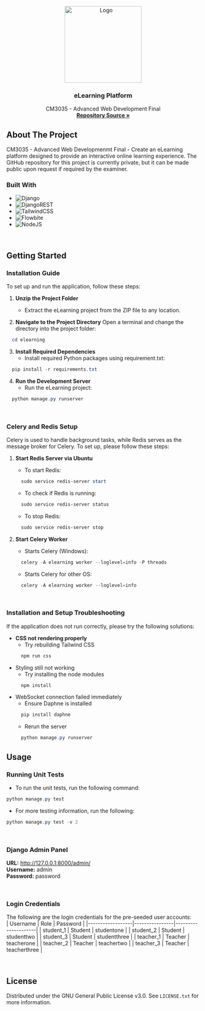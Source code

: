 <!-- PROJECT LOGO -->
<br />
<div align="center">
  <a href="https://github.com/Jx1126">
    <img src="https://images.weserv.nl/?url=avatars.githubusercontent.com/u/147470595?s=200&v=4&h=300&w=300&fit=cover&mask=circle&maxage=7d" alt="Logo" width="200" height="200">
  </a>

<h3 align="center">eLearning Platform</h3>

  <p align="center">
    CM3035 - Advanced Web Development Final
    <br />
    <a href="https://github.com/Jx1126/awd-final"><strong>Repository Source »</strong></a>
    <br />
  </p>
</div>

## About The Project
CM3035 - Advanced Web Developmenmt Final - Create an eLearning platform designed to provide an interactive online learning experience. The GitHub repository for this project is currently private, but it can be made public upon request if required by the examiner.

### Built With

* ![Django](https://img.shields.io/badge/django-%23092E20.svg?style=for-the-badge&logo=django&logoColor=white)
* ![DjangoREST](https://img.shields.io/badge/DJANGO-REST-ff1709?style=for-the-badge&logo=django&logoColor=white&color=ff1709&labelColor=gray)
* ![TailwindCSS](https://img.shields.io/badge/tailwindcss-%2338B2AC.svg?style=for-the-badge&logo=tailwind-css&logoColor=white)
* ![Flowbite](https://img.shields.io/badge/Flowbite-0078D7?style=for-the-badge&logoColor=white)
* ![NodeJS](https://img.shields.io/badge/node.js-6DA55F?style=for-the-badge&logo=node.js&logoColor=white)

<br />

## Getting Started

### Installation Guide

To set up and run the application, follow these steps:

1. **Unzip the Project Folder**
    - Extract the eLearning project from the ZIP file to any location.

2. **Navigate to the Project Directory** 
   Open a terminal and change the directory into the project folder:
  ```powershell
    cd elearning
  ```
3. **Install Required Dependencies**
    -	Install required Python packages using requirement.txt:
  ```powershell
    pip install -r requirements.txt
  ```
4.	**Run the Development Server**
    -	Run the eLearning project:
  ```powershell
    python manage.py runserver
  ```
<br />

### Celery and Redis Setup

Celery is used to handle background tasks, while Redis serves as the message broker for Celery. To set up, please follow these steps:

1. **Start Redis Server via Ubuntu**
    -	To start Redis:
    ```powershell
      sudo service redis-server start
    ```
    -	To check if Redis is running:
    ```powershell
      sudo service redis-server status
    ```
    -	To stop Redis:
    ```powershell
      sudo service redis-server stop
    ```

2.	**Start Celery Worker**
    -	Starts Celery (Windows):
    ```powershell
      celery -A elearning worker --loglevel=info -P threads
    ```
    -	Starts Celery for other OS:
    ```powershell
      celery -A elearning worker --loglevel=info
    ```
<br />

### Installation and Setup Troubleshooting
If the application does not run correctly, please try the following solutions:
-	**CSS not rendering properly**
    - Try rebuilding Tailwind CSS
    ```powershell
      npm run css
    ```
- Styling still not working
    - Try installing the node modules
    ```powershell
      npm install
    ```
-	WebSocket connection failed immediately
    - Ensure Daphne is installed
    ```powershell
      pip install daphne
    ```
    - Rerun the server
    ```powershell
      python manage.py runserver
    ```



<!-- USAGE -->
## Usage

### Running Unit Tests
- To run the unit tests, run the following command:
```powershell
python manage.py test
```
- For more testing information, run the following:
```powershell
python manage.py test -v 2
```

<br />

### Django Admin Panel
**URL:** http://127.0.0.1:8000/admin/
<br>
**Username:** admin
<br>
**Password:** password

<br />

### Login Credentials
The following are the login credentials for the pre-seeded user accounts:
<br>
|     Username     |     Role       |     Password        |
|------------------|----------------|---------------------|
|     student_1    |     Student    |     studentone      |
|     student_2    |     Student    |     studenttwo      |
|     student_3    |     Student    |     studentthree    |
|     teacher_1    |     Teacher    |     teacherone      |
|     teacher_2    |     Teacher    |     teachertwo      |
|     teacher_3    |     Teacher    |     teacherthree    |

<br />

## License

Distributed under the GNU General Public License v3.0. See `LICENSE.txt` for more information.